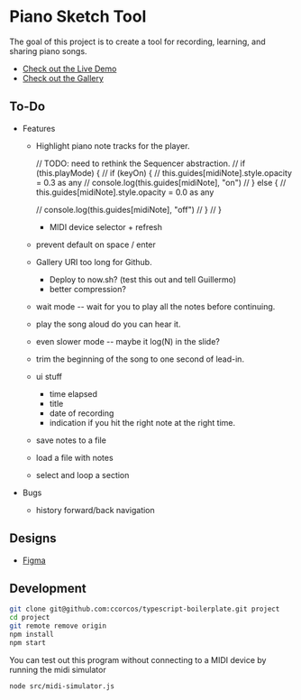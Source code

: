 # Piano Sketch Tool

The goal of this project is to create a tool for recording, learning, and sharing piano songs.

- [Check out the Live Demo](https://ccorcos.github.io/piano-sketch-tool)
- [Check out the Gallery](https://github.com/ccorcos/piano-sketch-tool/blob/master/GALLERY.md)

## To-Do

- Features
	- Highlight piano note tracks for the player.

		// TODO: need to rethink the Sequencer abstraction.
		// if (this.playMode) {
		// 	if (keyOn) {
		// 		this.guides[midiNote].style.opacity = 0.3 as any
		// 		console.log(this.guides[midiNote], "on")
		// 	} else {
		// 		this.guides[midiNote].style.opacity = 0.0 as any

		// 		console.log(this.guides[midiNote], "off")
		// 	}
		// }
		- MIDI device selector + refresh

	- prevent default on space / enter
	- Gallery URI too long for Github.
		- Deploy to now.sh? (test this out and tell Guillermo)
		- better compression?
	- wait mode -- wait for you to play all the notes before continuing.
	- play the song aloud do you can hear it.
	- even slower mode -- maybe it log(N) in the slide?
	- trim the beginning of the song to one second of lead-in.

	- ui stuff
		- time elapsed
		- title
		- date of recording
		- indication if you hit the right note at the right time.

	- save notes to a file
	- load a file with notes

	- select and loop a section

- Bugs
	- history forward/back navigation

## Designs

- [Figma](https://www.figma.com/file/QfhKUMaUldqcE5I0DXtq3U/Piano-Sketch-Tool?node-id=0%3A1)

## Development

```sh
git clone git@github.com:ccorcos/typescript-boilerplate.git project
cd project
git remote remove origin
npm install
npm start
```

You can test out this program without connecting to a MIDI device by running the midi simulator

```sh
node src/midi-simulator.js
```

